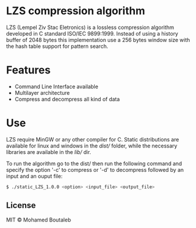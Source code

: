 # LZS compression algorithm

LZS (Lempel Ziv Stac Eletronics) is a lossless compression algorithm developed in C standard ISO/IEC 9899:1999. Instead of using a history buffer of 2048 bytes this implementation use a 256 bytes window size with the hash table support for pattern search.

# Features

  - Command Line Interface available
  - Multilayer architecture
  - Compress and decompress all kind of data

# Use

LZS require MinGW or any other compiler for C. Static distributions are available for linux and windows in the *dist/* folder, while the necessary libraries are available in the *lib/* dir. 

To run the algorithm go to the dist/<your so> then run the following command and specify the option '-c' to compress or '-d' to decompress followed by an input and an ouput file:

```sh
$ ./static_LZS_1.0.0 <option> <input_file> <output_file>
```

License
----

MIT © Mohamed Boutaleb

